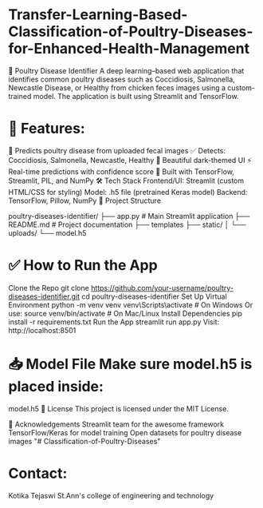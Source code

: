 # Transfer-Learning-Based-Classification-of-Poultry-Diseases-for-Enhanced-Health-Management
🐣 Poultry Disease Identifier A deep learning–based web application that identifies common poultry diseases such as Coccidiosis, Salmonella, Newcastle Disease, or Healthy from chicken feces images using a custom-trained model. The application is built using Streamlit and TensorFlow.

# 🚀 Features: 

🧠 Predicts poultry disease from uploaded fecal images ✅ Detects: Coccidiosis, Salmonella, Newcastle, Healthy 🎨 Beautiful dark-themed UI ⚡ Real-time predictions with confidence score 🐍 Built with TensorFlow, Streamlit, PIL, and NumPy 🛠️ Tech Stack Frontend/UI: Streamlit (custom HTML/CSS for styling) Model: .h5 file (pretrained Keras model) Backend: TensorFlow, Pillow, NumPy 📂 Project Structure

poultry-diseases-identifier/ ├── app.py # Main Streamlit application ├── README.md # Project documentation ├── templates
├── static/ │ └── uploads/ └── model.h5

# ✅ How to Run the App

Clone the Repo git clone https://github.com/your-username/poultry-diseases-identifier.git cd poultry-diseases-identifier
Set Up Virtual Environment python -m venv venv venv\Scripts\activate # On Windows
Or use: source venv/bin/activate # On Mac/Linux
Install Dependencies pip install -r requirements.txt
Run the App streamlit run app.py Visit: http://localhost:8501
# 📥 Model File Make sure model.h5 is placed inside:

model.h5 📝 License This project is licensed under the MIT License.

🙏 Acknowledgements Streamlit team for the awesome framework TensorFlow/Keras for model training Open datasets for poultry disease images "# Classification-of-Poultry-Diseases"

# Contact:
Kotika Tejaswi St.Ann's college of engineering and technology

